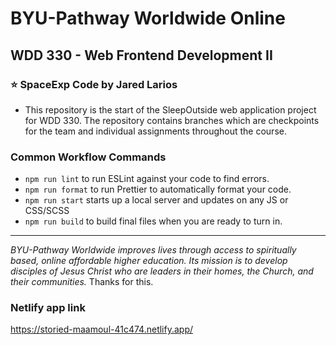 # BYU-Pathway Worldwide Online

## WDD 330 - Web Frontend Development II

### ⭐ SpaceExp Code by Jared Larios

- This repository is the start of the SleepOutside web application project for WDD 330. The repository contains branches which are checkpoints for the team and individual assignments throughout the course.



### Common Workflow Commands

- `npm run lint` to run ESLint against your code to find errors.
- `npm run format` to run Prettier to automatically format your code.
- `npm run start` starts up a local server and updates on any JS or CSS/SCSS
- `npm run build` to build final files when you are ready to turn in.

---

_BYU-Pathway Worldwide improves lives through access to spiritually based, online affordable higher education. Its mission is to develop disciples of Jesus Christ who are leaders in their homes, the Church, and their communities._ Thanks for this.

### Netlify app link

https://storied-maamoul-41c474.netlify.app/
